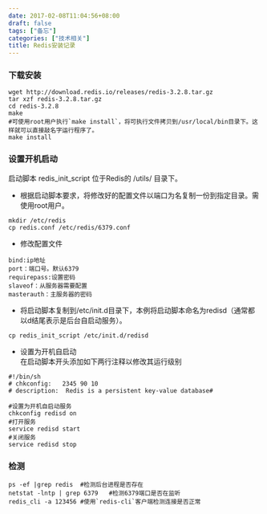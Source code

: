 ```yaml
---
date: 2017-02-08T11:04:56+08:00
draft: false
tags: ["备忘"]
categories: ["技术相关"]
title: Redis安装记录
---
```


### 下载安装
```
wget http://download.redis.io/releases/redis-3.2.8.tar.gz
tar xzf redis-3.2.8.tar.gz
cd redis-3.2.8
make
#可使用root用户执行`make install`，将可执行文件拷贝到/usr/local/bin目录下。这样就可以直接敲名字运行程序了。
make install
```
### 设置开机启动
启动脚本 redis_init_script 位于Redis的 /utils/ 目录下。
- 根据启动脚本要求，将修改好的配置文件以端口为名复制一份到指定目录。需使用root用户。
```
mkdir /etc/redis
cp redis.conf /etc/redis/6379.conf
```
- 修改配置文件

```
bind:ip地址
port：端口号。默认6379
requirepass:设置密码
slaveof：从服务器需要配置
masterauth：主服务器的密码
```

- 将启动脚本复制到/etc/init.d目录下，本例将启动脚本命名为redisd（通常都以d结尾表示是后台自启动服务）。

```
cp redis_init_script /etc/init.d/redisd
```

- 设置为开机自启动  
在启动脚本开头添加如下两行注释以修改其运行级别
```
#!/bin/sh
# chkconfig:   2345 90 10
# description:  Redis is a persistent key-value database#
```
```
#设置为开机自启动服务
chkconfig redisd on
#打开服务
service redisd start
#关闭服务
service redisd stop
```

### 检测

```
ps -ef |grep redis  #检测后台进程是否存在
netstat -lntp | grep 6379   #检测6379端口是否在监听
redis_cli -a 123456 #使用`redis-cli`客户端检测连接是否正常
```
